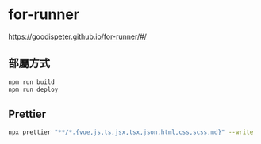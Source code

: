 # for-runner

https://goodispeter.github.io/for-runner/#/

## 部屬方式

```bash
npm run build
npm run deploy
```
## Prettier
```bash
npx prettier "**/*.{vue,js,ts,jsx,tsx,json,html,css,scss,md}" --write
```
